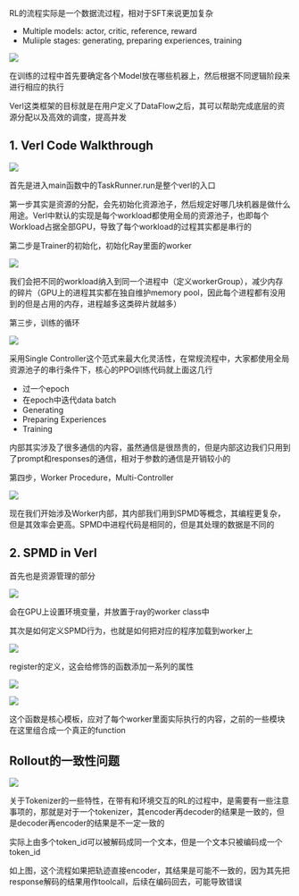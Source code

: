 
RL的流程实际是一个数据流过程，相对于SFT来说更加复杂

- Multiple models: actor, critic, reference, reward
- Muliiple stages: generating, preparing experiences, training

![](Pasted%20image%2020251016212208.png)

在训练的过程中首先要确定各个Model放在哪些机器上，然后根据不同逻辑阶段来进行相应的执行

Verl这类框架的目标就是在用户定义了DataFlow之后，其可以帮助完成底层的资源分配以及高效的调度，提高并发

## 1. Verl Code Walkthrough

![](Pasted%20image%2020251016212732.png)

首先是进入main函数中的TaskRunner.run是整个verl的入口

第一步其实是资源的分配，会先初始化资源池子，然后规定好哪几块机器是做什么用途。Verl中默认的实现是每个workload都使用全局的资源池子，也即每个Workload占据全部GPU，导致了每个workload的过程其实都是串行的

第二步是Trainer的初始化，初始化Ray里面的worker

![](Pasted%20image%2020251016213105.png)

我们会把不同的workload纳入到同一个进程中（定义workerGroup），减少内存的碎片（GPU上的进程其实都在独自维护memory pool，因此每个进程都有没用到的但是占用的内存，进程越多这类碎片就越多）

第三步，训练的循环

![](Pasted%20image%2020251016213455.png)

采用Single Controller这个范式来最大化灵活性，在常规流程中，大家都使用全局资源池子的串行条件下，核心的PPO训练代码就上面这几行

- 过一个epoch
- 在epoch中迭代data batch
- Generating
- Preparing Experiences
- Training

内部其实涉及了很多通信的内容，虽然通信是很昂贵的，但是内部这边我们只用到了prompt和responses的通信，相对于参数的通信是开销较小的

第四步，Worker Procedure，Multi-Controller

![](Pasted%20image%2020251017120938.png)

现在我们开始涉及Worker内部，其内部我们用到SPMD等概念，其编程更复杂，但是其效率会更高。SPMD中进程代码是相同的，但是其处理的数据是不同的

## 2. SPMD in Verl

首先也是资源管理的部分

![](Pasted%20image%2020251017121316.png)

会在GPU上设置环境变量，并放置于ray的worker class中

其次是如何定义SPMD行为，也就是如何把对应的程序加载到worker上

![](Pasted%20image%2020251017121640.png)

register的定义，这会给修饰的函数添加一系列的属性

![](Pasted%20image%2020251017121913.png)



![](Pasted%20image%2020251017122303.png)

这个函数是核心模板，应对了每个worker里面实际执行的内容，之前的一些模块在这里组合成一个真正的function


## Rollout的一致性问题

![](Pasted%20image%2020251019234244.png)

关于Tokenizer的一些特性，在带有和环境交互的RL的过程中，是需要有一些注意事项的，那就是对于一个tokenizer，其encoder再decoder的结果是一致的，但是decoder再encoder的结果是不一定一致的

实际上由多个token_id可以被解码成同一个文本，但是一个文本只被编码成一个token_id

如上图，这个流程如果把轨迹直接encoder，其结果是可能不一致的，因为其先把response解码的结果用作toolcall，后续在编码回去，可能导致错误

